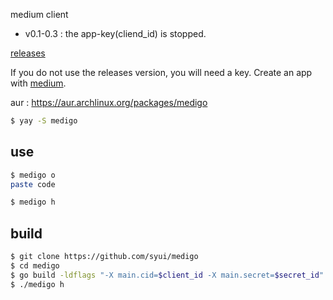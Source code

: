 medium client

- v0.1-0.3 : the app-key(cliend_id) is stopped.

[releases](https://github.com/syui/medigo/releases)

If you do not use the releases version, you will need a key. Create an app with [medium](https://github.com/Medium/medium-api-docs/blob/master/README.md).

aur : https://aur.archlinux.org/packages/medigo

```sh
$ yay -S medigo
```

## use

```sh
$ medigo o
paste code

$ medigo h
```

## build

```bash
$ git clone https://github.com/syui/medigo 
$ cd medigo
$ go build -ldflags "-X main.cid=$client_id -X main.secret=$secret_id"
$ ./medigo h
```

